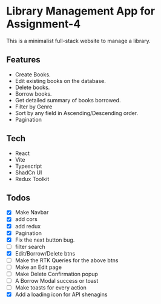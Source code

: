 # Library Management App for Assignment-4

This is a minimalist full-stack website to manage a library.

## Features

- Create Books.
- Edit existing books on the database.
- Delete books.
- Borrow books.
- Get detailed summary of books borrowed.
- Filter by Genre
- Sort by any field in Ascending/Descending order.
- Pagination

## Tech

- React
- Vite
- Typescript
- ShadCn UI
- Redux Toolkit

## Todos

- [x] Make Navbar
- [x] add cors
- [x] add redux
- [x] Pagination
- [x] Fix the next button bug.
- [ ] filter search
- [x] Edit/Borrow/Delete btns
- [ ] Make the RTK Queries for the above btns
- [ ] Make an Edit page
- [ ] Make Delete Confirmation popup
- [ ] A Borrow Modal success or toast
- [ ] Make toasts for every action
- [x] Add a loading icon for API shenagins
